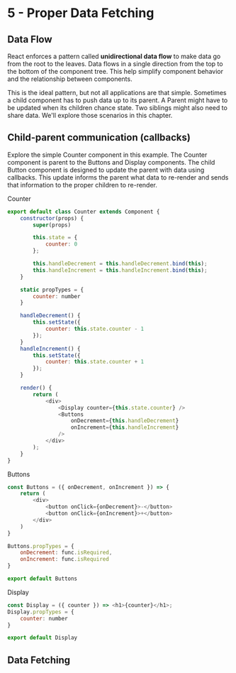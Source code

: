 # 5 - Proper Data Fetching

## Data Flow

React enforces a pattern called **unidirectional data flow** to make data go from the root to the leaves.  Data flows in a single direction from the top to the bottom of the component tree.  This help simplify component behavior and the relationship between components.

This is the ideal pattern, but not all applications are that simple.  Sometimes a child component has to push data up to its parent.  A Parent might have to be updated when its children chance state.  Two siblings might also need to share data.  We'll explore those scenarios in this chapter.  

## Child-parent communication (callbacks)

Explore the simple Counter component in this example.  The Counter component is parent to the Buttons and Display components.  The child Button component is designed to update the parent with data using callbacks.  This update informs the parent what data to re-render and sends that information to the proper children to re-render.  

Counter 

```javascript
export default class Counter extends Component {
    constructor(props) {
        super(props)

        this.state = {
            counter: 0
        };

        this.handleDecrement = this.handleDecrement.bind(this);
        this.handleIncrement = this.handleIncrement.bind(this);
    }

    static propTypes = {
        counter: number
    }

    handleDecrement() {
        this.setState({
            counter: this.state.counter - 1
        });
    }
    handleIncrement() {
        this.setState({
            counter: this.state.counter + 1
        });
    }

    render() {
        return (
            <div>
                <Display counter={this.state.counter} />
                <Buttons
                    onDecrement={this.handleDecrement}
                    onIncrement={this.handleIncrement}
                />
            </div>
        );
    }
}
```

Buttons

```javascript
const Buttons = ({ onDecrement, onIncrement }) => {
    return (
        <div>
            <button onClick={onDecrement}>-</button>
            <button onClick={onIncrement}>+</button>
        </div>
    )
}

Buttons.propTypes = {
    onDecrement: func.isRequired,
    onIncrement: func.isRequired
}

export default Buttons
```

Display

```javascript
const Display = ({ counter }) => <h1>{counter}</h1>;
Display.propTypes = {
    counter: number
}

export default Display
```

## Data Fetching

